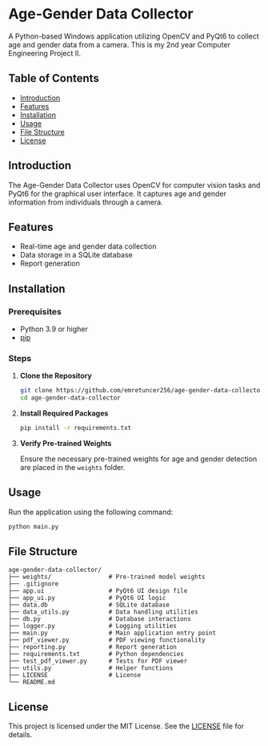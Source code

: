 # Age-Gender Data Collector

A Python-based Windows application utilizing OpenCV and PyQt6 to collect age and gender data from a camera. This is my 2nd year Computer Engineering Project II.

## Table of Contents

- [Introduction](#introduction)
- [Features](#features)
- [Installation](#installation)
- [Usage](#usage)
- [File Structure](#file-structure)
- [License](#license)

## Introduction

The Age-Gender Data Collector uses OpenCV for computer vision tasks and PyQt6 for the graphical user interface. It captures age and gender information from individuals through a camera.

## Features

- Real-time age and gender data collection
- Data storage in a SQLite database
- Report generation

## Installation

### Prerequisites

- Python 3.9 or higher
- [pip](https://pip.pypa.io/en/stable/installation/)

### Steps

1. **Clone the Repository**

    ```bash
    git clone https://github.com/emretuncer256/age-gender-data-collector.git
    cd age-gender-data-collector
    ```

2. **Install Required Packages**

    ```bash
    pip install -r requirements.txt
    ```

3. **Verify Pre-trained Weights**

    Ensure the necessary pre-trained weights for age and gender detection are placed in the `weights` folder.

## Usage

Run the application using the following command:

```bash
python main.py
```

## File Structure
```
age-gender-data-collector/
├── weights/                # Pre-trained model weights
├── .gitignore
├── app.ui                  # PyQt6 UI design file
├── app_ui.py               # PyQt6 UI logic
├── data.db                 # SQLite database
├── data_utils.py           # Data handling utilities
├── db.py                   # Database interactions
├── logger.py               # Logging utilities
├── main.py                 # Main application entry point
├── pdf_viewer.py           # PDF viewing functionality
├── reporting.py            # Report generation
├── requirements.txt        # Python dependencies
├── test_pdf_viewer.py      # Tests for PDF viewer
├── utils.py                # Helper functions
├── LICENSE                 # License
└── README.md
```

## License
This project is licensed under the MIT License. See the [LICENSE](LICENSE) file for details.
